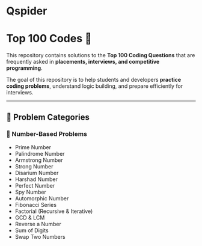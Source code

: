 # Qspider

# Top 100 Codes 🚀

This repository contains solutions to the **Top 100 Coding Questions** that are frequently asked in **placements, interviews, and competitive programming**.

The goal of this repository is to help students and developers **practice coding problems**, understand logic building, and prepare efficiently for interviews.

---


## 📝 Problem Categories

### 🔢 Number-Based Problems
- Prime Number
- Palindrome Number
- Armstrong Number
- Strong Number
- Disarium Number
- Harshad Number
- Perfect Number
- Spy Number
- Automorphic Number
- Fibonacci Series
- Factorial (Recursive & Iterative)
- GCD & LCM
- Reverse a Number
- Sum of Digits
- Swap Two Numbers
